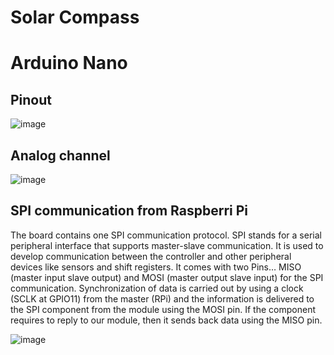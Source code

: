 # Solar Compass

# Arduino Nano
## Pinout
![image](https://user-images.githubusercontent.com/44589560/201891401-abd1b91a-9786-4545-97c3-6881f9129e98.png)

## Analog channel
![image](https://user-images.githubusercontent.com/44589560/201906951-660a846c-a439-447e-9d2b-d1806e7c79a7.png)

## SPI communication from Raspberri Pi

The board contains one SPI communication protocol. SPI stands for a serial peripheral interface that supports master-slave communication. It is used to develop communication between the controller and other peripheral devices like sensors and shift registers. It comes with two Pins… MISO (master input slave output) and MOSI (master output slave input) for the SPI communication. Synchronization of data is carried out by using a clock (SCLK at GPIO11) from the master (RPi) and the information is delivered to the SPI component from the module using the MOSI pin. If the component requires to reply to our module, then it sends back data using the MISO pin.

![image](https://user-images.githubusercontent.com/44589560/201907420-d5ee2ecc-91aa-476a-975c-fa7107289e4e.png)
 
